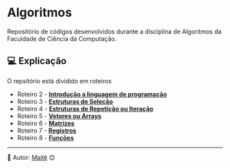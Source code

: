 # Algoritmos
Repositório de códigos desenvolvidos durante a disciplina de Algoritmos da Faculdade de Ciência da Computação.

## :computer: Explicação
O repsítório está dividido em roteiros
* Roteiro 2 - **[Introdução a linguagem de programação](https://github.com/maitebecker/Algoritmos/tree/main/Roteiro2%20-%20Introdu%C3%A7%C3%A3o%20%C3%A0%20Linguagem%20de%20Programa%C3%A7%C3%A3o%20C)**
* Roteiro 3 - **[Estruturas de Seleção](https://github.com/maitebecker/Algoritmos/tree/main/Roteiro3%20-%20Estruturas%20de%20Sele%C3%A7%C3%A3o)**
* Roteiro 4 - **[Estruturas de Repetição ou Iteração](https://github.com/maitebecker/Algoritmos/tree/main/Roteiro4%20-%20Estruturas%20de%20Repeti%C3%A7%C3%A3o%20ou%20Itera%C3%A7%C3%A3o)**
* Roteiro 5 - **[Vetores ou Arrays](https://github.com/maitebecker/Algoritmos/tree/main/Roteiro5%20-%20Vetores%20ou%20Arrays)**
* Roteiro 6 - **[Matrizes](https://github.com/maitebecker/Algoritmos/tree/main/Roteiro6%20-%20Matrizes)**
* Roteiro 7 - **[Registros](https://github.com/maitebecker/Algoritmos/tree/main/Roteiro7%20-%20Registros)**
* Roteiro 8 - **[Funções](https://github.com/maitebecker/Algoritmos/tree/main/Roteiro8%20-%20Fun%C3%A7%C3%B5es)**

---
:pushpin: Autor: [Maitê](https://github.com/maitebecker) 😊
